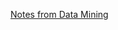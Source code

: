 [Notes from Data Mining](https://github.com/jassuwu/college8/blob/main/20XW82%20-%20DATA%20MINING/NotesOfSlides/2_8_SequenceMining.md#time-series-components)
